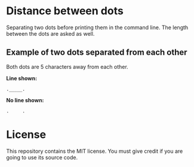 # Distance between dots

Separating two dots before printing them in the command line. The length between the dots are asked as well.

## Example of two dots separated from each other

Both dots are 5 characters away from each other.

**Line shown:**

```
._____.
```

**No line shown:**

```
.     .
```

# License

This repository contains the MIT license. You must give credit if you are going to use its source code.
